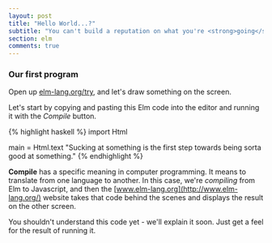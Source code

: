 ```yaml
---
layout: post
title: "Hello World...?"
subtitle: "You can't build a reputation on what you're <strong>going</strong> to do"
section: elm
comments: true
---
```


### Our first program

Open up <a href="http://www.elm-lang.org/try" target="_blank">elm-lang.org/try</a>, and let's draw something on the screen.

Let's start by copying and pasting this Elm code into the editor and running it with the *Compile* button.

{% highlight haskell %}
import Html

main = Html.text "Sucking at something is the first step towards being sorta good at something."
{% endhighlight %}

**Compile** has a specific meaning in computer programming. It means to translate from one language to another. In this case, we're *compiling* from Elm to Javascript, and then the [www.elm-lang.org](http://www.elm-lang.org/) website takes that code behind the scenes and displays the result on the other screen.

You shouldn't understand this code yet - we'll explain it soon. Just get a feel for the result of running it.
